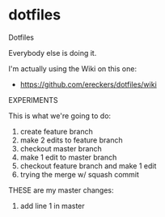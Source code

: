 dotfiles
========

Dotfiles

Everybody else is doing it.

I'm actually using the Wiki on this one:

* https://github.com/ereckers/dotfiles/wiki

EXPERIMENTS

This is what we're going to do:

1. create feature branch
2. make 2 edits to feature branch
3. checkout master branch
4. make 1 edit to master branch
5. checkout feature branch and make 1 edit
6. trying the merge w/ squash commit

THESE are my master changes:

1. add line 1 in master


